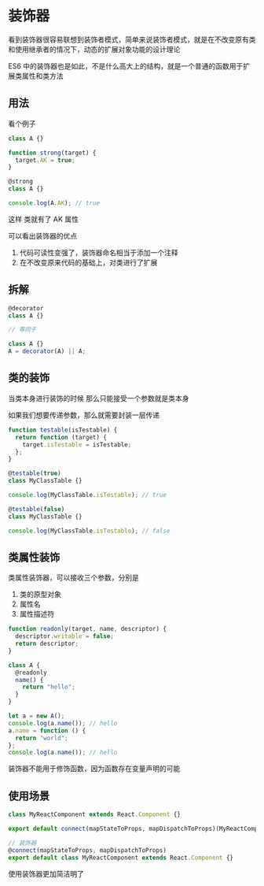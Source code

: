 # 装饰器

看到装饰器很容易联想到装饰者模式，简单来说装饰者模式，就是在不改变原有类和使用继承者的情况下，动态的扩展对象功能的设计理论

ES6 中的装饰器也是如此，不是什么高大上的结构，就是一个普通的函数用于扩展类属性和类方法

## 用法

看个例子

```js
class A {}

function strong(target) {
  target.AK = true;
}
```

```js
@strong
class A {}

console.log(A.AK); // true
```

这样 类就有了 AK 属性

可以看出装饰器的优点

1. 代码可读性变强了，装饰器命名相当于添加一个注释
2. 在不改变原来代码的基础上，对类进行了扩展

## 拆解

```js
@decorator
class A {}

// 等同于

class A {}
A = decorator(A) || A;
```

## 类的装饰

当类本身进行装饰的时候 那么只能接受一个参数就是类本身

如果我们想要传递参数，那么就需要封装一层传递

```js
function testable(isTestable) {
  return function (target) {
    target.isTestable = isTestable;
  };
}

@testable(true)
class MyClassTable {}

console.log(MyClassTable.isTestable); // true

@testable(false)
class MyClassTable {}

console.log(MyClassTable.isTestable); // false
```

## 类属性装饰

类属性装饰器，可以接收三个参数，分别是

1. 类的原型对象
2. 属性名
3. 属性描述符

```js
function readonly(target, name, descriptor) {
  descriptor.writable = false;
  return descriptor;
}

class A {
  @readonly
  name() {
    return "hello";
  }
}

let a = new A();
console.log(a.name()); // hello
a.name = function () {
  return "world";
};
console.log(a.name()); // hello
```

装饰器不能用于修饰函数，因为函数存在变量声明的可能

## 使用场景

```js
class MyReactComponent extends React.Component {}

export default connect(mapStateToProps, mapDispatchToProps)(MyReactComponent);

// 装饰器
@connect(mapStateToProps, mapDispatchToProps)
export default class MyReactComponent extends React.Component {}
```

使用装饰器更加简洁明了
